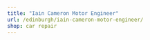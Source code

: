 ```yaml
---
title: "Iain Cameron Motor Engineer"
url: /edinburgh/iain-cameron-motor-engineer/
shop: car repair
---
```

